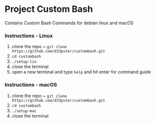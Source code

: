 # Project Custom Bash
Contains Custom Bash Commands for debian linux and macOS

### Instructions - Linux
1. clone the repo ~ ```git clone https://github.com/d33pster/custombash.git```
2. ```cd custombash``` 
3. ```./setup-lin```
4. close the terminal
5. open a new terminal and type ```help``` and hit enter for command guide

### Instructions - macOS
1. clone the repo ~ ```git clone https://github.com/d33pster/custombash.git```
2. ```cd custombash```
3. ```./setup-mac```
4. close the terminal
